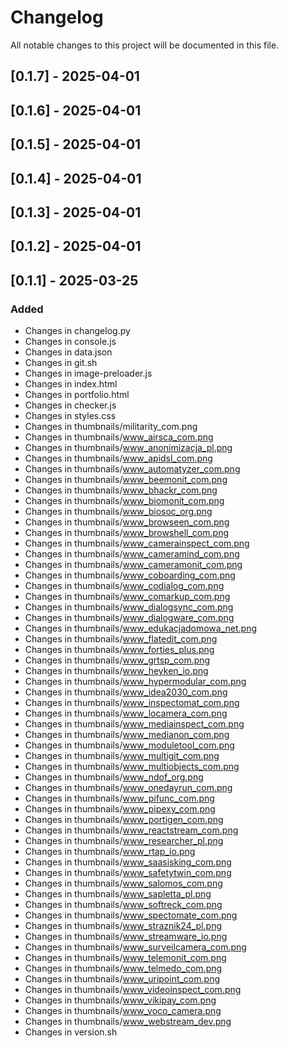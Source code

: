 # Changelog

All notable changes to this project will be documented in this file.

## [0.1.7] - 2025-04-01

## [0.1.6] - 2025-04-01

## [0.1.5] - 2025-04-01

## [0.1.4] - 2025-04-01

## [0.1.3] - 2025-04-01

## [0.1.2] - 2025-04-01

## [0.1.1] - 2025-03-25

### Added
- Changes in changelog.py
- Changes in console.js
- Changes in data.json
- Changes in git.sh
- Changes in image-preloader.js
- Changes in index.html
- Changes in portfolio.html
- Changes in checker.js
- Changes in styles.css
- Changes in thumbnails/militarity_com.png
- Changes in thumbnails/www_airsca_com.png
- Changes in thumbnails/www_anonimizacja_pl.png
- Changes in thumbnails/www_apidsl_com.png
- Changes in thumbnails/www_automatyzer_com.png
- Changes in thumbnails/www_beemonit_com.png
- Changes in thumbnails/www_bhackr_com.png
- Changes in thumbnails/www_biomonit_com.png
- Changes in thumbnails/www_biosoc_org.png
- Changes in thumbnails/www_browseen_com.png
- Changes in thumbnails/www_browshell_com.png
- Changes in thumbnails/www_camerainspect_com.png
- Changes in thumbnails/www_cameramind_com.png
- Changes in thumbnails/www_cameramonit_com.png
- Changes in thumbnails/www_coboarding_com.png
- Changes in thumbnails/www_codialog_com.png
- Changes in thumbnails/www_comarkup_com.png
- Changes in thumbnails/www_dialogsync_com.png
- Changes in thumbnails/www_dialogware_com.png
- Changes in thumbnails/www_edukacjadomowa_net.png
- Changes in thumbnails/www_flatedit_com.png
- Changes in thumbnails/www_forties_plus.png
- Changes in thumbnails/www_grtsp_com.png
- Changes in thumbnails/www_heyken_io.png
- Changes in thumbnails/www_hypermodular_com.png
- Changes in thumbnails/www_idea2030_com.png
- Changes in thumbnails/www_inspectomat_com.png
- Changes in thumbnails/www_locamera_com.png
- Changes in thumbnails/www_mediainspect_com.png
- Changes in thumbnails/www_medianon_com.png
- Changes in thumbnails/www_moduletool_com.png
- Changes in thumbnails/www_multigit_com.png
- Changes in thumbnails/www_multiobjects_com.png
- Changes in thumbnails/www_ndof_org.png
- Changes in thumbnails/www_onedayrun_com.png
- Changes in thumbnails/www_pifunc_com.png
- Changes in thumbnails/www_pipexy_com.png
- Changes in thumbnails/www_portigen_com.png
- Changes in thumbnails/www_reactstream_com.png
- Changes in thumbnails/www_researcher_pl.png
- Changes in thumbnails/www_rtap_io.png
- Changes in thumbnails/www_saasisking_com.png
- Changes in thumbnails/www_safetytwin_com.png
- Changes in thumbnails/www_salomos_com.png
- Changes in thumbnails/www_sapletta_pl.png
- Changes in thumbnails/www_softreck_com.png
- Changes in thumbnails/www_spectomate_com.png
- Changes in thumbnails/www_straznik24_pl.png
- Changes in thumbnails/www_streamware_io.png
- Changes in thumbnails/www_surveilcamera_com.png
- Changes in thumbnails/www_telemonit_com.png
- Changes in thumbnails/www_telmedo_com.png
- Changes in thumbnails/www_uripoint_com.png
- Changes in thumbnails/www_videoinspect_com.png
- Changes in thumbnails/www_vikipay_com.png
- Changes in thumbnails/www_voco_camera.png
- Changes in thumbnails/www_webstream_dev.png
- Changes in version.sh

